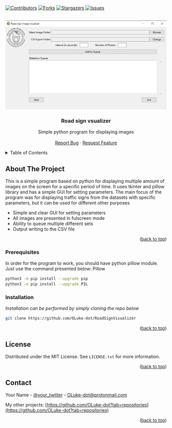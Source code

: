 [![Contributors][contributors-shield]][contributors-url]
[![Forks][forks-shield]][forks-url]
[![Stargazers][stars-shield]][stars-url]
[![Issues][issues-shield]][issues-url]


<br />
<div align="center">
  <a href="https://github.com/OLuke-dot/RoadSignVisualizer">
    <img src="photos/Screenshot.jpg" alt="screenshot">
  </a>

  <h3 align="center">Road sign vsualizer</h3>

   <p align="center">
    Simple python program for displaying images
    <br />
    <br />
    <a href="https://github.com/OLuke-dot/RoadSignVisualizer/issues">Report Bug</a>
    ·
    <a href="https://github.com/OLuke-dot/RoadSignVisualizer/issues">Request Feature</a>
  </p>
</div>

<!-- TABLE OF CONTENTS -->
<details>
  <summary>Table of Contents</summary>
  <ol>
    <li>
      <a href="#about-the-project">About The Project</a>
    </li>
    <li>
      <ul>
        <li><a href="#prerequisites">Prerequisites</a></li>
        <li><a href="#installation">Installation</a></li>
      </ul>
    </li>
    <li><a href="#license">License</a></li>
    <li><a href="#contact">Contact</a></li>
    <li><a href="#acknowledgments">Acknowledgments</a></li>
  </ol>
</details>


<!-- ABOUT THE PROJECT -->
## About The Project


This is a simple program based on python for displaying multiple amount of images on the screen for a specific period of time. It uses tkinter and pillow library and has a simple GUI for setting parameters. The main focus of the program was for displaying traffic signs from the datasets with specific parameters, but it can be used for different other purposes

* Simple and clear GUI for setting parameters
* All images are presented in fulscreen mode
* Ability to queue multiple different sets
* Output writing to the CSV file


<p align="right">(<a href="#readme-top">back to top</a>)</p>

### Prerequisites

In order for the program to work, you should have python pillow module. Just use the command presented below:
Pillow
  ```sh
 python3 -m pip install --upgrade pip
 python3 -m pip install --upgrade PIL
  ```

### Installation

_Installation can be performed by simply cloning the repo below_

   ```sh
   git clone https://github.com/OLuke-dot/RoadSignVisualizer
   ```

<p align="right">(<a href="#readme-top">back to top</a>)</p>


## License

Distributed under the MIT License. See `LICENSE.txt` for more information.

<p align="right">(<a href="#readme-top">back to top</a>)</p>


<!-- CONTACT -->
## Contact

Your Name - [@your_twitter](https://twitter.com/your_username) - OLuke-dot@protonmail.com

My other projects: [https://github.com/OLuke-dot?tab=repositories](https://github.com/OLuke-dot?tab=repositories)

<p align="right">(<a href="#readme-top">back to top</a>)</p>

[contributors-shield]: https://img.shields.io/github/contributors/OLuke-dot/RoadSignVisualizer.svg?style=for-the-badge
[contributors-url]: https://github.com/OLuke-dot/RoadSignVisualizer/graphs/contributors
[forks-shield]: https://img.shields.io/github/forks/OLuke-dot/RoadSignVisualizer.svg?style=for-the-badge
[forks-url]: https://github.com/OLuke-dot/RoadSignVisualizer/network/members
[stars-shield]: https://img.shields.io/github/stars/OLuke-dot/RoadSignVisualizer.svg?style=for-the-badge
[stars-url]: https://github.com/OLuke-dot/RoadSignVisualizer/stargazers
[issues-shield]: https://img.shields.io/github/issues/OLuke-dot/RoadSignVisualizer.svg?style=for-the-badge
[issues-url]: https://github.com/OLuke-dot/RoadSignVisualizer/issues
[license-shield]: https://img.shields.io/github/license/OLuke-dot/RoadSignVisualizer.svg?style=for-the-badge
[license-url]: https://github.com/OLuke-dot/RoadSignVisualizer/blob/master/LICENSE.txt
